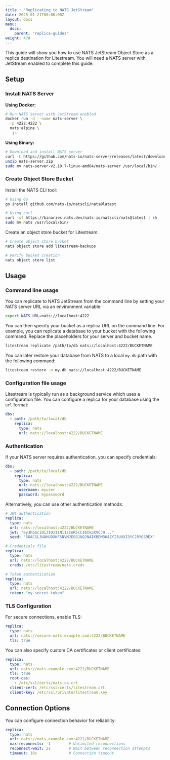 ```yaml
---
title : "Replicating to NATS JetStream"
date: 2025-01-21T00:00:00Z
layout: docs
menu:
  docs:
    parent: "replica-guides"
weight: 470
---
```


This guide will show you how to use NATS JetStream Object Store as a replica 
destination for Litestream. You will need a NATS server with JetStream enabled 
to complete this guide.

## Setup

### Install NATS Server

**Using Docker:**

```bash
# Run NATS server with JetStream enabled
docker run -d --name nats-server \
  -p 4222:4222 \
  nats:alpine \
  -js
```

**Using Binary:**

```bash
# Download and install NATS server
curl -L https://github.com/nats-io/nats-server/releases/latest/download/nats-server-v2.10.7-linux-amd64.zip -o nats-server.zip
unzip nats-server.zip
sudo mv nats-server-v2.10.7-linux-amd64/nats-server /usr/local/bin/
```

### Create Object Store Bucket

Install the NATS CLI tool:

```bash
# Using Go
go install github.com/nats-io/natscli/nats@latest

# Using curl
curl -sf https://binaries.nats.dev/nats-io/natscli/nats@latest | sh
sudo mv nats /usr/local/bin/
```

Create an object store bucket for Litestream:

```bash
# Create object store bucket
nats object store add litestream-backups

# Verify bucket creation
nats object store list
```

## Usage

### Command line usage

You can replicate to NATS JetStream from the command line by setting your
NATS server URL via an environment variable:

```sh
export NATS_URL=nats://localhost:4222
```

You can then specify your bucket as a replica URL on the command line. For
example, you can replicate a database to your bucket with the following
command. Replace the placeholders for your server and bucket name.

```sh
litestream replicate /path/to/db nats://localhost:4222/BUCKETNAME
```

You can later restore your database from NATS to a local `my.db` path with
the following command:

```sh
litestream restore -o my.db nats://localhost:4222/BUCKETNAME
```

### Configuration file usage

Litestream is typically run as a background service which uses a configuration
file. You can configure a replica for your database using the `url` format:

```yaml
dbs:
  - path: /path/to/local/db
    replica:
      type: nats
      url: nats://localhost:4222/BUCKETNAME
```

### Authentication

If your NATS server requires authentication, you can specify credentials:

```yaml
dbs:
  - path: /path/to/local/db
    replica:
      type: nats
      url: nats://localhost:4222/BUCKETNAME
      username: myuser
      password: mypassword
```

Alternatively, you can use other authentication methods:

```yaml
# JWT authentication
replica:
  type: nats
  url: nats://localhost:4222/BUCKETNAME
  jwt: "eyJhbGciOiJIUzI1NiIsInR5cCI6IkpXVCJ9..."
  seed: "SUACSL3UAHUDXKFSNVMJEGGJUQJNAIKBEM364ZYIJUUXI3YCJRYGSREX"

# Credentials file
replica:
  type: nats
  url: nats://localhost:4222/BUCKETNAME
  creds: /etc/litestream/nats.creds

# Token authentication
replica:
  type: nats
  url: nats://localhost:4222/BUCKETNAME
  token: "my-secret-token"
```

### TLS Configuration

For secure connections, enable TLS:

```yaml
replica:
  type: nats
  url: nats://secure.nats.example.com:4222/BUCKETNAME
  tls: true
```

You can also specify custom CA certificates or client certificates:

```yaml
replica:
  type: nats
  url: nats://nats.example.com:4222/BUCKETNAME
  tls: true
  root-cas:
    - /etc/ssl/certs/nats-ca.crt
  client-cert: /etc/ssl/certs/litestream.crt
  client-key: /etc/ssl/private/litestream.key
```

## Connection Options

You can configure connection behavior for reliability:

```yaml
replica:
  type: nats
  url: nats://nats.example.com:4222/BUCKETNAME
  max-reconnects: -1        # Unlimited reconnections
  reconnect-wait: 2s        # Wait between reconnection attempts
  timeout: 10s              # Connection timeout
```

